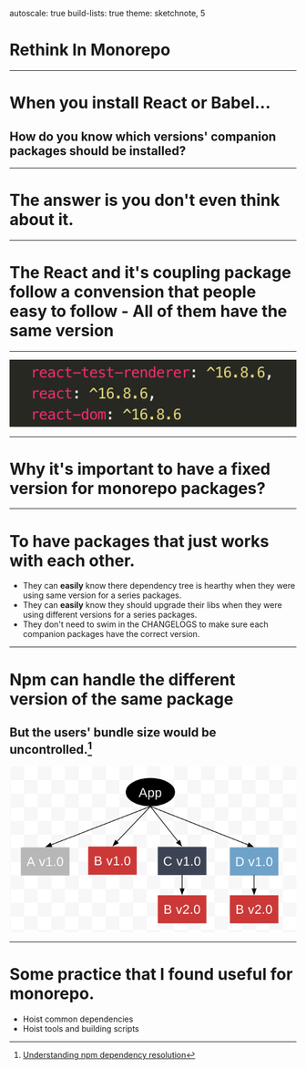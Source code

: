 autoscale: true
build-lists: true
theme: sketchnote, 5

# Rethink In Monorepo

---

# When you install React or Babel...

## How do you know which versions' companion packages should be installed?

---

# The answer is you don't even think about it.

---

# The React and it's coupling package follow a convension that people easy to follow - All of them have the same version

---

![inline](./fix-versioned-react-packages.png)

---

# Why it's important to have a fixed version for monorepo packages?

---

# To have packages that just works with each other.

* They can **easily** know there dependency tree is hearthy when they were using same version for a series packages.
* They can **easily** know they should upgrade their libs when they were using different versions for a series packages. 
* They don't need to swim in the CHANGELOGS to make sure each companion packages have the correct version.

---

# Npm can handle the different version of the same package

## But the users' bundle size would be uncontrolled.[^1]

![inline](./node_modules-dep-structure.png)

[^1]: [Understanding npm dependency resolution](https://medium.com/learnwithrahul/understanding-npm-dependency-resolution-84a24180901b)

---

# Some practice that I found useful for monorepo.

* Hoist common dependencies
* Hoist tools and building scripts
